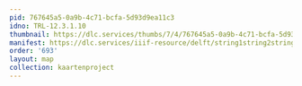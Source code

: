 ```yaml
---
pid: 767645a5-0a9b-4c71-bcfa-5d93d9ea11c3
idno: TRL-12.3.1.10
thumbnail: https://dlc.services/thumbs/7/4/767645a5-0a9b-4c71-bcfa-5d93d9ea11c3/full/400,339/0/default.jpg
manifest: https://dlc.services/iiif-resource/delft/string1string2string3/kaartenproject-2007/TRL-12.3.1.10
order: '693'
layout: map
collection: kaartenproject
---
```

